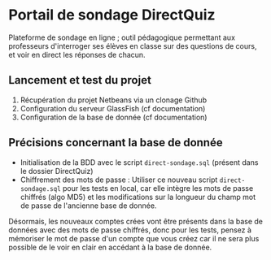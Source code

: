 # Portail de sondage DirectQuiz
Plateforme de sondage en ligne ; outil pédagogique permettant aux professeurs d'interroger ses élèves en classe sur des questions de cours, et voir en direct les réponses de chacun.  

## Lancement et test du projet 
1. Récupération du projet Netbeans via un clonage Github 
2. Configuration du serveur GlassFish (cf documentation)
3. Configuration de la base de donnée (cf documentation)

## Précisions concernant la base de donnée 
* Initialisation de la BDD avec le script `direct-sondage.sql` (présent dans le dossier DirectQuiz)
* Chiffrement des mots de passe :
Utiliser ce nouveau script `direct-sondage.sql` pour les tests en local, car elle intègre les mots de passe chiffrés (algo MD5) et les modifications sur la longueur du champ mot de passe de l'ancienne base de donnée.

Désormais, les nouveaux comptes crées vont être présents dans la base de données avec des mots de passe chiffrés, donc
pour les tests, pensez à mémoriser le mot de passe d'un compte que vous créez car il ne sera plus possible de le voir
en clair en accédant à la base de donnée.

